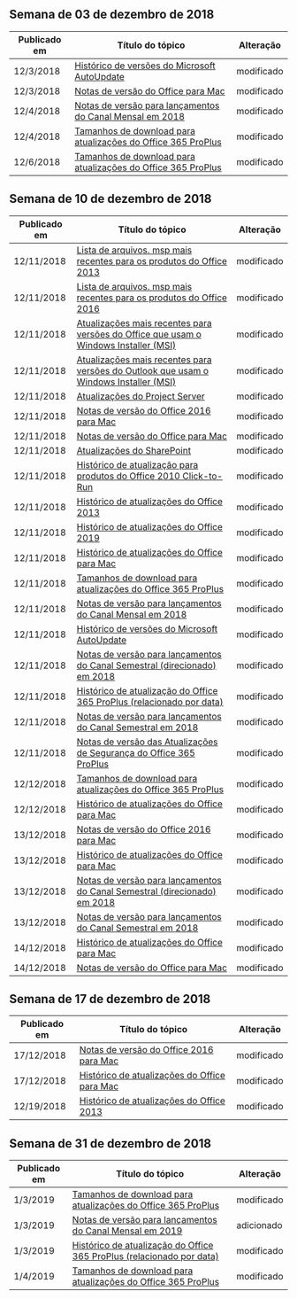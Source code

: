 <!-- This file is generated automatically each week. Changes made to this file will be overwritten.-->




## <a name="week-of-december-03-2018"></a>Semana de 03 de dezembro de 2018


| Publicado em |Título do tópico | Alteração |
|------|------------|--------|
| 12/3/2018 | [Histórico de versões do Microsoft AutoUpdate](/OfficeUpdates/release-history-microsoft-autoupdate) | modificado |
| 12/3/2018 | [Notas de versão do Office para Mac](/OfficeUpdates/release-notes-office-for-mac) | modificado |
| 12/4/2018 | [Notas de versão para lançamentos do Canal Mensal em 2018](/OfficeUpdates/monthly-channel-2018) | modificado |
| 12/4/2018 | [Tamanhos de download para atualizações do Office 365 ProPlus](/OfficeUpdates/download-sizes-office365-proplus-updates) | modificado |
| 12/6/2018 | [Tamanhos de download para atualizações do Office 365 ProPlus](/OfficeUpdates/download-sizes-office365-proplus-updates) | modificado |


## <a name="week-of-december-10-2018"></a>Semana de 10 de dezembro de 2018


| Publicado em |Título do tópico | Alteração |
|------|------------|--------|
| 12/11/2018 | [Lista de arquivos. msp mais recentes para os produtos do Office 2013](/OfficeUpdates/msp-files-office-2013) | modificado |
| 12/11/2018 | [Lista de arquivos. msp mais recentes para os produtos do Office 2016](/OfficeUpdates/msp-files-office-2016) | modificado |
| 12/11/2018 | [Atualizações mais recentes para versões do Office que usam o Windows Installer (MSI)](/OfficeUpdates/office-updates-msi) | modificado |
| 12/11/2018 | [Atualizações mais recentes para versões do Outlook que usam o Windows Installer (MSI)](/OfficeUpdates/outlook-updates-msi) | modificado |
| 12/11/2018 | [Atualizações do Project Server](/OfficeUpdates/project-server-updates) | modificado |
| 12/11/2018 | [Notas de versão do Office 2016 para Mac](/OfficeUpdates/release-notes-office-2016-mac) | modificado |
| 12/11/2018 | [Notas de versão do Office para Mac](/OfficeUpdates/release-notes-office-for-mac) | modificado |
| 12/11/2018 | [Atualizações do SharePoint](/OfficeUpdates/sharepoint-updates) | modificado |
| 12/11/2018 | [Histórico de atualização para produtos do Office 2010 Click-to-Run](/OfficeUpdates/update-history-office-2010-click-to-run) | modificado |
| 12/11/2018 | [Histórico de atualizações do Office 2013](/OfficeUpdates/update-history-office-2013) | modificado |
| 12/11/2018 | [Histórico de atualizações do Office 2019](/OfficeUpdates/update-history-office-2019) | modificado |
| 12/11/2018 | [Histórico de atualizações do Office para Mac](/OfficeUpdates/update-history-office-for-mac) | modificado |
| 12/11/2018 | [Tamanhos de download para atualizações do Office 365 ProPlus](/OfficeUpdates/download-sizes-office365-proplus-updates) | modificado |
| 12/11/2018 | [Notas de versão para lançamentos do Canal Mensal em 2018](/OfficeUpdates/monthly-channel-2018) | modificado |
| 12/11/2018 | [Histórico de versões do Microsoft AutoUpdate](/OfficeUpdates/release-history-microsoft-autoupdate) | modificado |
| 12/11/2018 | [Notas de versão para lançamentos do Canal Semestral (direcionado) em 2018](/OfficeUpdates/semi-annual-channel-targeted-2018) | modificado |
| 12/11/2018 | [Histórico de atualização do Office 365 ProPlus (relacionado por data)](/OfficeUpdates/update-history-office365-proplus-by-date) | modificado |
| 12/11/2018 | [Notas de versão para lançamentos do Canal Semestral em 2018](/OfficeUpdates/semi-annual-channel-2018) | modificado |
| 12/11/2018 | [Notas de versão das Atualizações de Segurança do Office 365 ProPlus](/OfficeUpdates/office365-proplus-security-updates) | modificado |
| 12/12/2018 | [Tamanhos de download para atualizações do Office 365 ProPlus](/OfficeUpdates/download-sizes-office365-proplus-updates) | modificado |
| 12/12/2018 | [Histórico de atualizações do Office para Mac](/OfficeUpdates/update-history-office-for-mac) | modificado |
| 13/12/2018 | [Notas de versão do Office 2016 para Mac](/OfficeUpdates/release-notes-office-2016-mac) | modificado |
| 13/12/2018 | [Histórico de atualizações do Office para Mac](/OfficeUpdates/update-history-office-for-mac) | modificado |
| 13/12/2018 | [Notas de versão para lançamentos do Canal Semestral (direcionado) em 2018](/OfficeUpdates/semi-annual-channel-targeted-2018) | modificado |
| 13/12/2018 | [Notas de versão para lançamentos do Canal Semestral em 2018](/OfficeUpdates/semi-annual-channel-2018) | modificado |
| 14/12/2018 | [Histórico de atualizações do Office para Mac](/OfficeUpdates/update-history-office-for-mac) | modificado |
| 14/12/2018 | [Notas de versão do Office para Mac](/OfficeUpdates/release-notes-office-for-mac) | modificado |


## <a name="week-of-december-17-2018"></a>Semana de 17 de dezembro de 2018


| Publicado em |Título do tópico | Alteração |
|------|------------|--------|
| 17/12/2018 | [Notas de versão do Office 2016 para Mac](/OfficeUpdates/release-notes-office-2016-mac) | modificado |
| 17/12/2018 | [Histórico de atualizações do Office para Mac](/OfficeUpdates/update-history-office-for-mac) | modificado |
| 12/19/2018 | [Histórico de atualizações do Office 2013](/OfficeUpdates/update-history-office-2013) | modificado |


## <a name="week-of-december-31-2018"></a>Semana de 31 de dezembro de 2018


| Publicado em |Título do tópico | Alteração |
|------|------------|--------|
| 1/3/2019 | [Tamanhos de download para atualizações do Office 365 ProPlus](/OfficeUpdates/download-sizes-office365-proplus-updates) | modificado |
| 1/3/2019 | [Notas de versão para lançamentos do Canal Mensal em 2019](/OfficeUpdates/monthly-channel-2019) | adicionado |
| 1/3/2019 | [Histórico de atualização do Office 365 ProPlus (relacionado por data)](/OfficeUpdates/update-history-office365-proplus-by-date) | modificado |
| 1/4/2019 | [Tamanhos de download para atualizações do Office 365 ProPlus](/OfficeUpdates/download-sizes-office365-proplus-updates) | modificado |
